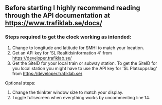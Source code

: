 ## Before starting I highly recommend reading through the API documentation at https://www.trafiklab.se/docs/

### Steps required to get the clock working as intended:
1. Change to longitude and latitude for SMHI to match your location.
2. Get an API key for 'SL Realtidsinformation 4' from https://developer.trafiklab.se/
3. Get the SiteID for your local train or subway station.
To get the SiteID for you local station you might have to use the API key for 'SL Platsuppslag' from https://developer.trafiklab.se/

Optional steps: 
1. Change the tkinkter window size to match your display.
2. Toggle fullsecreen when everything works by uncommenting line 14.
